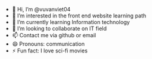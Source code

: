 - 👋 Hi, I’m @vuvanviet04
- 👀 I’m interested in the front end website learning path
- 🌱 I’m currently learning Information technology
- 💞️ I’m looking to collaborate on IT field
- 📫 Contact me via github or email
- 😄 Pronouns: communication
- ⚡ Fun fact: I love sci-fi movies

<!---
vuvanviet04/vuvanviet04 is a ✨ special ✨ repository because its `README.md` (this file) appears on your GitHub profile.
You can click the Preview link to take a look at your changes.
--->
